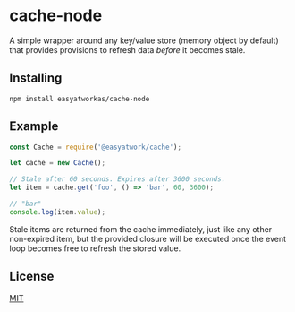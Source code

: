 # cache-node

A simple wrapper around any key/value store (memory object by default) that provides provisions to refresh data _before_ it becomes stale.

## Installing

`npm install easyatworkas/cache-node`

## Example

```JavaScript
const Cache = require('@easyatwork/cache');

let cache = new Cache();

// Stale after 60 seconds. Expires after 3600 seconds.
let item = cache.get('foo', () => 'bar', 60, 3600);

// "bar"
console.log(item.value);
```

Stale items are returned from the cache immediately, just like any other non-expired item, but the provided closure will be executed once the event loop becomes free to refresh the stored value.

## License
[MIT](https://choosealicense.com/licenses/mit/)
